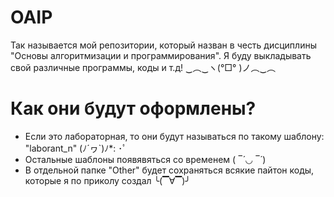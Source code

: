 # OAIP
Так называется мой репозитории, который назван в честь дисциплины "Основы алгоритмизации и программирования".
Я буду выкладывать свой различные программы, коды и т.д! ‿︵‿ヽ(°□° )ノ︵‿︵
# Как они будут оформлены?
- Если это лабораторная, то они будут называться по такому шаблону: "laborant_n" (ﾉ´ヮ`)ﾉ*: ･ﾟ
- Остальные шаблоны появявяться со временем ( ‾́ ◡ ‾́ )
- В отдельной папке "Other" будет сохраняться всякие пайтон коды, которые я по приколу создал ╰(▔∀▔)╯
